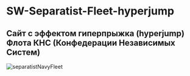 # SW-Separatist-Fleet-hyperjump
 
## Сайт с эффектом  гиперпрыжка (hyperjump) Флота КНС (Конфедерации Независимых Систем)

![separatistNavyFleet](https://user-images.githubusercontent.com/56477695/138564896-b5b26584-dd9e-45d7-a7d2-739ef473716e.jpg)

<!-- ## Second Fleet: https://vladimirsaenko.github.io/SW-Separatist-Fleet-hyperjump-2/
 -->
